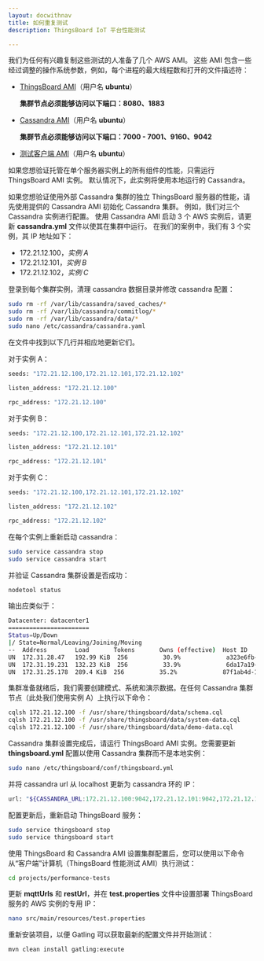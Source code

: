 ```yaml
---
layout: docwithnav
title: 如何重复测试
description: ThingsBoard IoT 平台性能测试

---
```


我们为任何有兴趣复制这些测试的人准备了几个 AWS AMI。
这些 AMI 包含一些经过调整的操作系统参数，例如，每个进程的最大线程数和打开的文件描述符：

 - [ThingsBoard AMI](https://console.aws.amazon.com/ec2/v2/home?region=us-west-1#LaunchInstanceWizard:ami=ami-09b1ed69)（用户名 **ubuntu**）

    **集群节点必须能够访问以下端口：8080、1883**

 - [Cassandra AMI](https://console.aws.amazon.com/ec2/v2/home?region=us-west-1#LaunchInstanceWizard:ami=ami-4db2ee2d)（用户名 **ubuntu**）

    **集群节点必须能够访问以下端口：7000 - 7001、9160、9042**

 - [测试客户端 AMI](https://console.aws.amazon.com/ec2/v2/home?region=us-west-1#LaunchInstanceWizard:ami=ami-30b0ec50)（用户名 **ubuntu**）


如果您想验证托管在单个服务器实例上的所有组件的性能，只需运行 ThingsBoard AMI 实例。
默认情况下，此实例将使用本地运行的 Cassandra。

如果您想验证使用外部 Cassandra 集群的独立 ThingsBoard 服务器的性能，请先使用提供的 Cassandra AMI 初始化 Cassandra 集群。
例如，我们对三个 Cassandra 实例进行配置。
使用 Cassandra AMI 启动 3 个 AWS 实例后，请更新 **cassandra.yml** 文件以使其在集群中运行。
在我们的案例中，我们有 3 个实例，其 IP 地址如下：

 - 172.21.12.100，*实例 A*
 - 172.21.12.101，*实例 B*
 - 172.21.12.102，*实例 C*

登录到每个集群实例，清理 cassandra 数据目录并修改 cassandra 配置：

```bash
sudo rm -rf /var/lib/cassandra/saved_caches/*
sudo rm -rf /var/lib/cassandra/commitlog/*
sudo rm -rf /var/lib/cassandra/data/*
sudo nano /etc/cassandra/cassandra.yaml
```

在文件中找到以下几行并相应地更新它们。

对于实例 A：

```bash
seeds: "172.21.12.100,172.21.12.101,172.21.12.102"

listen_address: "172.21.12.100"

rpc_address: "172.21.12.100"
```

对于实例 B：

```bash
seeds: "172.21.12.100,172.21.12.101,172.21.12.102"

listen_address: "172.21.12.101"

rpc_address: "172.21.12.101"
```

对于实例 C：

```bash
seeds: "172.21.12.100,172.21.12.101,172.21.12.102"

listen_address: "172.21.12.102"

rpc_address: "172.21.12.102"

```

在每个实例上重新启动 cassandra：

```bash
sudo service cassandra stop
sudo service cassandra start
```

并验证 Cassandra 集群设置是否成功：

```bash
nodetool status
```

输出应类似于：

```bash
Datacenter: datacenter1
=======================
Status=Up/Down
|/ State=Normal/Leaving/Joining/Moving
--  Address        Load       Tokens       Owns (effective)  Host ID                               Rack
UN  172.31.28.47   192.99 KiB  256          30.9%             a323e6fb-2e8c-4bb4-82d0-4e621cb7cba8  rack1
UN  172.31.19.231  132.23 KiB  256          33.9%             6da17a19-2a4b-4f99-9ac7-e38f05ebf7a9  rack1
UN  172.31.25.178  289.4 KiB  256          35.2%             87f1ab4d-16d4-4969-aea8-b858e62d1d73  rack1
```

集群准备就绪后，我们需要创建模式、系统和演示数据。在任何 Cassandra 集群节点（此处我们使用实例 A）上执行以下命令：

```bash
cqlsh 172.21.12.100 -f /usr/share/thingsboard/data/schema.cql 
cqlsh 172.21.12.100 -f /usr/share/thingsboard/data/system-data.cql 
cqlsh 172.21.12.100 -f /usr/share/thingsboard/data/demo-data.cql 
```

Cassandra 集群设置完成后，请运行 ThingsBoard AMI 实例。您需要更新 **thingsboard.yml** 配置以使用 Cassandra 集群而不是本地实例：

```bash
sudo nano /etc/thingsboard/conf/thingsboard.yml
```

并将 cassandra url 从 localhost 更新为 cassandra 环的 IP：

```bash
url: "${CASSANDRA_URL:172.21.12.100:9042,172.21.12.101:9042,172.21.12.102:9042}"
```

配置更新后，重新启动 ThingsBoard 服务：

```bash
sudo service thingsboard stop
sudo service thingsboard start
```

使用 ThingsBoard 和 Cassandra AMI 设置集群配置后，您可以使用以下命令从“客户端”计算机（ThingsBoard 性能测试 AMI）执行测试：
 
```bash
cd projects/performance-tests
```

更新 **mqttUrls** 和 **restUrl**，并在 **test.properties** 文件中设置部署 ThingsBoard 服务的 AWS 实例的专用 IP：

```bash
nano src/main/resources/test.properties
```

重新安装项目，以便 Gatling 可以获取最新的配置文件并开始测试：

```bash
mvn clean install gatling:execute
```